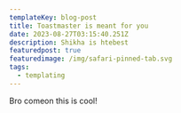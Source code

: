 ```yaml
---
templateKey: blog-post
title: Toastmaster is meant for you
date: 2023-08-27T03:15:40.251Z
description: Shikha is htebest
featuredpost: true
featuredimage: /img/safari-pinned-tab.svg
tags:
  - templating
---
```

B﻿ro comeon this is cool!